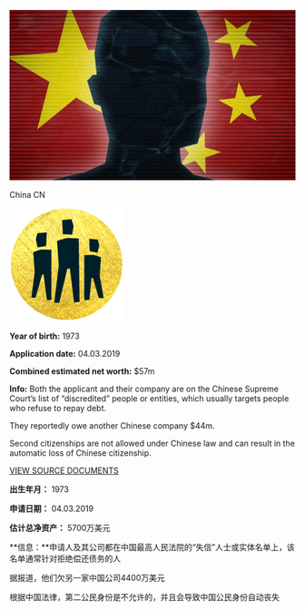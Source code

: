 ![AnonChina.jpg](AnonChina.jpg)

China CN

![family](../../icons/icon-family.png)  

**Year of birth:** 1973

**Application date:** 04.03.2019

**Combined estimated net worth:** $57m

**Info:** Both the applicant and their company are on the Chinese Supreme Court’s list of “discredited” people or entities, which usually targets people who refuse to repay debt.

They reportedly owe another Chinese company $44m.

Second citizenships are not allowed under Chinese law and can result in the automatic loss of Chinese citizenship.   

[VIEW SOURCE DOCUMENTS](X-ZH-26.pdf)

**出生年月：** 1973

**申请日期：** 04.03.2019

**估计总净资产：** 5700万美元

**信息：**申请人及其公司都在中国最高人民法院的“失信”人士或实体名单上，该名单通常针对拒绝偿还债务的人

据报道，他们欠另一家中国公司4400万美元

根据中国法律，第二公民身份是不允许的，并且会导致中国公民身份自动丧失